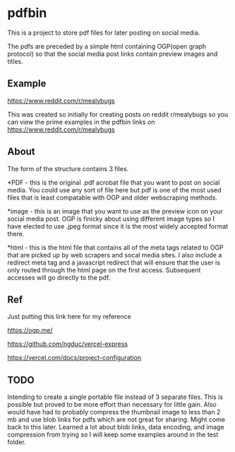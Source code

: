 # pdfbin

This is a project to store pdf files for later posting on social media.

The pdfs are preceded by a simple html containing OGP(open graph protocol) so that the social media post links contain preview images and titles.

## Example
https://www.reddit.com/r/mealybugs

This was created so initially for creating posts on reddit r/mealybugs so you can view the prime examples in the pdfbin links on https://www.reddit.com/r/mealybugs

## About
The form of the structure contains 3 files.

*PDF - this is the original .pdf acrobat file that you want to post on social media. You could use any sort of file here but pdf is one of the most used files that is least compatable with OGP and older webscraping methods.

*image - this is an image that you want to use as the preview icon on your social media post. OGP is finicky about using different image types so I have elected to use .jpeg format since it is the most widely accepted format there.

*html - this is the html file that contains all of the meta tags related to OGP that are picked up by web scrapers and socal media sites. I also include a redirect meta tag and a javascript redirect that will ensure that the user is only routed through the html page on the first access. Subsequent accesses will go directly to the pdf.



## Ref
Just putting this link here for my reference

https://ogp.me/

https://github.com/ngduc/vercel-express

https://vercel.com/docs/project-configuration

## TODO
Intending to create a single portable file instead of 3 separate files. This is possible but proved to be more effort than necessary for little gain. Also would have had to probably compress the thumbnail image to less than 2 mb and use blob links for pdfs which are not great for sharing. Might come back to this later. Learned a lot about blob links, data encoding, and image compression from trying so I will keep some examples around in the test folder.